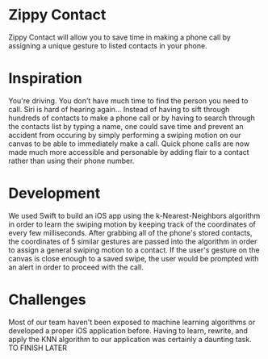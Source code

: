 # Zippy Contact

Zippy Contact will allow you to save time in making a phone call by assigning a unique gesture to listed contacts in your phone.

# Inspiration

You're driving. You don't have much time to find the person you need to call. Siri is hard of hearing again... Instead of having to sift through hundreds of contacts to make a phone call or by having to search through the contacts list by typing a name, one could save time and prevent an accident from occuring by simply performing a swiping motion on our canvas to be able to immediately make a call. Quick phone calls are now made much more accessible and personable by adding flair to a contact rather than using their phone number. 

# Development

We used Swift to build an iOS app using the k-Nearest-Neighbors algorithm in order to learn the swiping motion by keeping track of the coordinates of every few milliseconds. After grabbing all of the phone's stored contacts, the coordinates of 5 similar gestures are passed into the algorithm in order to assign a general swiping motion to a contact. If the user's gesture on the canvas is close enough to a saved swipe, the user would be prompted with an alert in order to proceed with the call.

# Challenges

Most of our team haven't been exposed to machine learning algorithms or developed a proper iOS application before. Having to learn, rewrite, and apply the KNN algorithm to our application was certainly a daunting task. TO FINISH LATER
